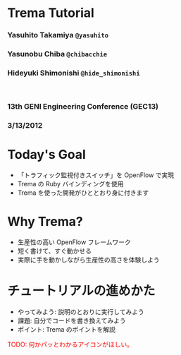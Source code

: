 <!SLIDE title-slide>
# Trema Tutorial ###############################################################

### Yasuhito Takamiya  `@yasuhito`
### Yasunobu Chiba  `@chibacchie`
### Hideyuki Shimonishi  `@hide_shimonishi`

<br />

### 13th GENI Engineering Conference (GEC13)
### 3/13/2012


<!SLIDE small incremental transition=fade>
# Today's Goal #################################################################

* 「トラフィック監視付きスイッチ」を OpenFlow で実現
* Trema の Ruby バインディングを使用
* Trema を使った開発がひととおり身に付きます


<!SLIDE small incremental transition=fade>
# Why Trema? ###################################################################

* 生産性の高い OpenFlow フレームワーク
* 短く書けて、すぐ動かせる
* 実際に手を動かしながら生産性の高さを体験しよう


<!SLIDE small transition=fade>
# チュートリアルの進めかた #############################################################

* やってみよう: 説明のとおりに実行してみよう
* 課題: 自分でコードを書き換えてみよう
* ポイント: Trema のポイントを解説

<font color="red">TODO: 何かパッとわかるアイコンがほしい。</color>
